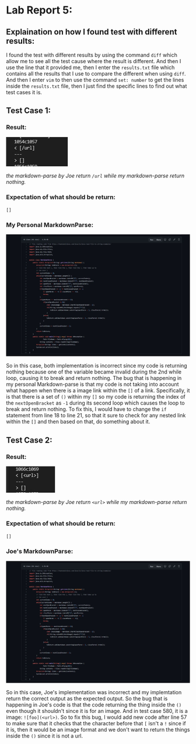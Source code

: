 # Lab Report 5:

## Explaination on how I found test with different results:

I found the test with different results by using the command `diff` which allow me to see all the test cause where the result is different.
And then I use the line that it provided me, then I enter the `results.txt` file which contains all the results that I use to compare the
different when using `diff`. And then I enter `vim` to then use the command `set: number` to get the lines inside the `results.txt` file,
then I just find the specific lines to find out what test cases it is.

## Test Case 1:

### Result:

![Result](https://raw.githubusercontent.com/lvuluong/cse15l-lab-reports/main/PicsForLab5/Differen1.JPG)

*the markdown-parse by Joe return `/url` while my markdown-parse return nothing.*

### Expectation of what should be return:
`[]`

### My Personal MarkdownParse:

![My personal MarkdownParse](https://raw.githubusercontent.com/lvuluong/cse15l-lab-reports/main/PicsForLab5/mycode.JPG)

So in this case, both implementation is incorrect since my code is returning nothing because one of the variable became invalid during the 2nd while loop, causing it to break and return nothing. The bug that is happening in my personal Markdown-parse is that my code is not taking into account what happen when there is a image link within the `[]` of a link. Specifically, it is that there is a set of `()` within my `[]` so my code is returning the index of the `nextOpenBracket` as `-1` during its second loop which causes the loop to break and return nothing. To fix this, I would have to change the `if` statement from line 18 to line 21, so that it sure to check for any nested link within the `[]` and then based on that, do something about it. 

## Test Case 2:

### Result:

![Result 2](https://raw.githubusercontent.com/lvuluong/cse15l-lab-reports/main/PicsForLab5/diff2.JPG)

*the markdown-parse by Joe return `<url>` while my markdown-parse return nothing.*

### Expectation of what should be return:
`[]`

### Joe's MarkdownParse:

![Joe's MarkdownParse](https://raw.githubusercontent.com/lvuluong/cse15l-lab-reports/main/PicsForLab5/mycode.JPG)

So in this case, Joe's implementation was incorrect and my implemtation return
the correct output as the expected output. So the bug that is happening in Joe's code is that the code returning the thing inside the `()` even though it shouldn't since it is for an image. And in test case 580, it is a image: `![foo](<url>)`. So to fix this bug, I would add new code after line 57 to make sure that it checks that the character before that `[` isn't a `!` since if it is, then it would be an image format and we don't want to return the things inside the `()` since it is not a url.